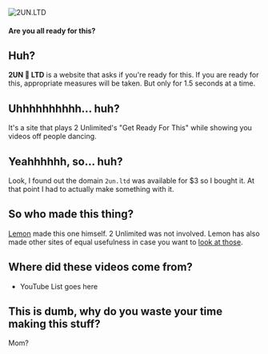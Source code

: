 ![2UN.LTD](https://ahoylemon.github.io/2un.ltd/img/og-image.png)
#### Are you all ready for this?

## Huh?
**2UN 🔴 LTD** is a website that asks if you're ready for this. If you are ready for this, appropriate measures will be taken. But only for 1.5 seconds at a time.

## Uhhhhhhhhhh... huh?
It's a site that plays 2 Unlimited's "Get Ready For This" while showing you videos off people dancing.

## Yeahhhhhh, so... huh?
Look, I found out the domain `2un.ltd` was available for $3 so I bought it. At that point I had to actually make something with it.

## So who made this thing?
[Lemon](http://ahoylemon.xyz) made this one himself. 2 Unlimited was not involved. Lemon has also made other sites of equal usefulness in case you want to [look at those](http://ahoylemon.xyz).

## Where did these videos come from?
* YouTube List goes here

## This is dumb, why do you waste your time making this stuff?
Mom?
